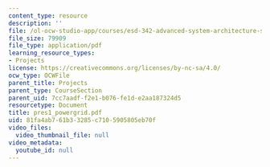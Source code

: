 ```yaml
---
content_type: resource
description: ''
file: /ol-ocw-studio-app/courses/esd-342-advanced-system-architecture-spring-2006/81fa4ab761b33285c7105905805eb70f_pres1_powergrid.pdf
file_size: 79909
file_type: application/pdf
learning_resource_types:
- Projects
license: https://creativecommons.org/licenses/by-nc-sa/4.0/
ocw_type: OCWFile
parent_title: Projects
parent_type: CourseSection
parent_uid: 7cc7aadf-f2e1-b076-fe1d-e2aa187324d5
resourcetype: Document
title: pres1_powergrid.pdf
uid: 81fa4ab7-61b3-3285-c710-5905805eb70f
video_files:
  video_thumbnail_file: null
video_metadata:
  youtube_id: null
---
```

